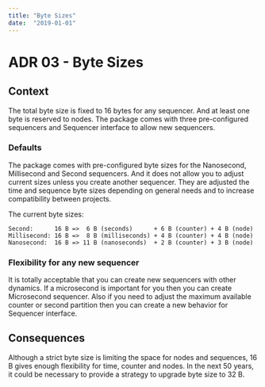 ```yaml
---
title: "Byte Sizes"
date:  "2019-01-01"
---
```


# ADR 03 - Byte Sizes

## Context

The total byte size is fixed to 16 bytes for any sequencer. And at least one
byte is reserved to nodes. The package comes with three pre-configured
sequencers and Sequencer interface to allow new sequencers.

### Defaults

The package comes with pre-configured byte sizes for the Nanosecond, Millisecond
and Second sequencers. And it does not allow you to adjust current sizes unless
you create another sequencer. They are adjusted the time and sequence byte sizes
depending on general needs and to increase compatibility between projects.

The current byte sizes:
```
Second:      16 B =>  6 B (seconds)      + 6 B (counter) + 4 B (node)
Millisecond: 16 B =>  8 B (milliseconds) + 4 B (counter) + 4 B (node)
Nanosecond:  16 B => 11 B (nanoseconds)  + 2 B (counter) + 3 B (node)
```

### Flexibility for any new sequencer

It is totally acceptable that you can create new sequencers with other dynamics.
If a microsecond is important for you then you can create Microsecond sequencer.
Also if you need to adjust the maximum available counter or second partition
then you can create a new behavior for Sequencer interface.

## Consequences

Although a strict byte size is limiting the space for nodes and sequences, 16 B
gives enough flexibility for time, counter and nodes. In the next 50 years, it
could be necessary to provide a strategy to upgrade byte size to 32 B.
